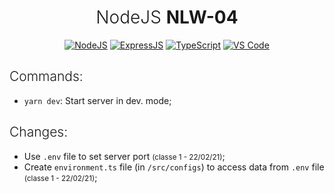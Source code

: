 <h1 align="center" style="font-weight: 300">NodeJS <strong>NLW-04</strong></h1>
<div align="center">
    <a href="#"><img src="https://img.shields.io/badge/node.js%20-%2343853D.svg?&style=for-the-badge&logo=node.js&logoColor=white" alt="NodeJS" /></a> <a href="#"><img src="https://img.shields.io/badge/express.js%20-%23404d59.svg?&style=for-the-badge" alt="ExpressJS"/></a> <a href="#"><img src="https://img.shields.io/badge/typescript%20-%23007ACC.svg?&style=for-the-badge&logo=typescript&logoColor=white" alt="TypeScript" /></a> <a href="#"><img src="https://img.shields.io/badge/Visual_Studio_Code-0078D4?style=for-the-badge&logo=visual%20studio%20code&logoColor=white" alt="VS Code" /></a>
</div>



<h2 style="font-weight:300">Commands:</h2>

- `yarn dev`: Start server in dev. mode;

<h2 style="font-weight: 300">Changes:</h2>

- Use `.env` file to set server port <small>(classe 1 - 22/02/21)</small>;
- Create `environment.ts` file (in `/src/configs`) to access data from `.env` file <small>(classe 1 - 22/02/21)</small>;